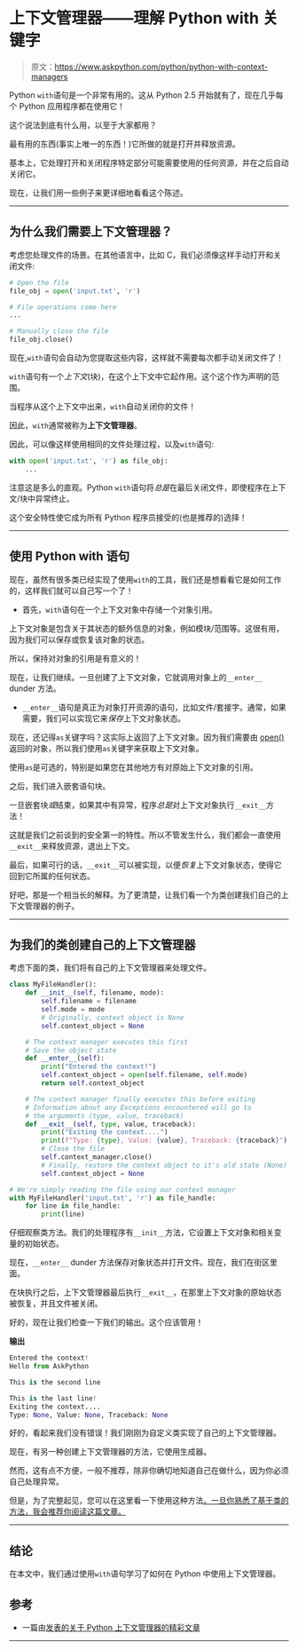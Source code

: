 # 上下文管理器——理解 Python with 关键字

> 原文：<https://www.askpython.com/python/python-with-context-managers>

Python `with`语句是一个非常有用的。这从 Python 2.5 开始就有了，现在几乎每个 Python 应用程序都在使用它！

这个说法到底有什么用，以至于大家都用？

最有用的东西(事实上唯一的东西！)它所做的就是打开并释放资源。

基本上，它处理打开和关闭程序特定部分可能需要使用的任何资源，并在之后自动关闭它。

现在，让我们用一些例子来更详细地看看这个陈述。

* * *

## 为什么我们需要上下文管理器？

考虑您处理文件的场景。在其他语言中，比如 C，我们必须像这样手动打开和关闭文件:

```py
# Open the file
file_obj = open('input.txt', 'r')

# File operations come here
...

# Manually close the file
file_obj.close()

```

现在,`with`语句会自动为您提取这些内容，这样就不需要每次都手动关闭文件了！

`with`语句有一个*上下文*(块)，在这个上下文中它起作用。这个这个作为声明的范围。

当程序从这个上下文中出来，`with`自动关闭你的文件！

因此，`with`通常被称为**上下文管理器**。

因此，可以像这样使用相同的文件处理过程，以及`with`语句:

```py
with open('input.txt', 'r') as file_obj:
    ...

```

注意这是多么的直观。Python `with`语句将*总是*在最后关闭文件，即使程序在上下文/块中异常终止。

这个安全特性使它成为所有 Python 程序员接受的(也是推荐的)选择！

* * *

## 使用 Python with 语句

现在，虽然有很多类已经实现了使用`with`的工具，我们还是想看看它是如何工作的，这样我们就可以自己写一个了！

*   首先，`with`语句在一个上下文对象中存储一个对象引用。

上下文对象是包含关于其状态的额外信息的对象，例如模块/范围等。这很有用，因为我们可以保存或恢复该对象的状态。

所以，保持对对象的引用是有意义的！

现在，让我们继续。一旦创建了上下文对象，它就调用对象上的`__enter__` dunder 方法。

*   `__enter__`语句是真正为对象打开资源的语句，比如文件/套接字。通常，如果需要，我们可以实现它来*保存*上下文对象状态。

现在，还记得`as`关键字吗？这实际上返回了上下文对象。因为我们需要由 [open()](https://www.askpython.com/python/built-in-methods/python-open-method) 返回的对象，所以我们使用`as`关键字来获取上下文对象。

使用`as`是可选的，特别是如果您在其他地方有对原始上下文对象的引用。

之后，我们进入嵌套语句块。

一旦嵌套块*或*结束，如果其中有异常，程序*总是*对上下文对象执行`__exit__`方法！

这就是我们之前谈到的安全第一的特性。所以不管发生什么，我们都会一直使用`__exit__`来释放资源，退出上下文。

最后，如果可行的话，`__exit__`可以被实现，以便*恢复*上下文对象状态，使得它回到它所属的任何状态。

好吧，那是一个相当长的解释。为了更清楚，让我们看一个为类创建我们自己的上下文管理器的例子。

* * *

## 为我们的类创建自己的上下文管理器

考虑下面的类，我们将有自己的上下文管理器来处理文件。

```py
class MyFileHandler():
    def __init__(self, filename, mode):
        self.filename = filename
        self.mode = mode
        # Originally, context object is None
        self.context_object = None

    # The context manager executes this first
    # Save the object state
    def __enter__(self):
        print("Entered the context!")
        self.context_object = open(self.filename, self.mode)
        return self.context_object

    # The context manager finally executes this before exiting
    # Information about any Exceptions encountered will go to
    # the arguments (type, value, traceback)
    def __exit__(self, type, value, traceback):
        print("Exiting the context....")
        print(f"Type: {type}, Value: {value}, Traceback: {traceback}")
        # Close the file
        self.context_manager.close()
        # Finally, restore the context object to it's old state (None)
        self.context_object = None

# We're simply reading the file using our context manager
with MyFileHandler('input.txt', 'r') as file_handle:
    for line in file_handle:
        print(line)

```

仔细观察类方法。我们的处理程序有`__init__`方法，它设置上下文对象和相关变量的初始状态。

现在，`__enter__` dunder 方法保存对象状态并打开文件。现在，我们在街区里面。

在块执行之后，上下文管理器最后执行`__exit__`，在那里上下文对象的原始状态被恢复，并且文件被关闭。

好的，现在让我们检查一下我们的输出。这个应该管用！

**输出**

```py
Entered the context!
Hello from AskPython

This is the second line

This is the last line!
Exiting the context....
Type: None, Value: None, Traceback: None

```

好的，看起来我们没有错误！我们刚刚为自定义类实现了自己的上下文管理器。

现在，有另一种创建上下文管理器的方法，它使用生成器。

然而，这有点不方便，一般不推荐，除非你确切地知道自己在做什么，因为你必须自己处理异常。

但是，为了完整起见，您可以在这里看一下使用这种方法[。一旦你熟悉了基于类的方法，我会推荐你阅读这篇文章。](https://preshing.com/20110920/the-python-with-statement-by-example/)

* * *

## 结论

在本文中，我们通过使用`with`语句学习了如何在 Python 中使用上下文管理器。

## 参考

*   一篇由[发表的关于 Python 上下文管理器的精彩文章](https://preshing.com/20110920/the-python-with-statement-by-example/)

* * *